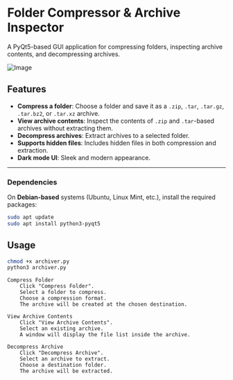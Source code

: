 # Folder Compressor & Archive Inspector

A PyQt5-based GUI application for compressing folders, inspecting archive contents, and decompressing archives.


![Image](https://github.com/user-attachments/assets/e05d1dab-dd8d-41e0-8f43-630318882f4a)

## Features

- **Compress a folder**: Choose a folder and save it as a `.zip`, `.tar`, `.tar.gz`, `.tar.bz2`, or `.tar.xz` archive.
- **View archive contents**: Inspect the contents of `.zip` and `.tar`-based archives without extracting them.
- **Decompress archives**: Extract archives to a selected folder.
- **Supports hidden files**: Includes hidden files in both compression and extraction.
- **Dark mode UI**: Sleek and modern appearance.

---

###  Dependencies

On **Debian-based** systems (Ubuntu, Linux Mint, etc.), install the required packages:

```bash
sudo apt update
sudo apt install python3-pyqt5
```
## Usage

```bash
chmod +x archiver.py
python3 archiver.py
```
	
    Compress Folder
        Click "Compress Folder".
        Select a folder to compress.
        Choose a compression format.
        The archive will be created at the chosen destination.

    View Archive Contents
        Click "View Archive Contents".
        Select an existing archive.
        A window will display the file list inside the archive.

    Decompress Archive
        Click "Decompress Archive".
        Select an archive to extract.
        Choose a destination folder.
        The archive will be extracted.	
